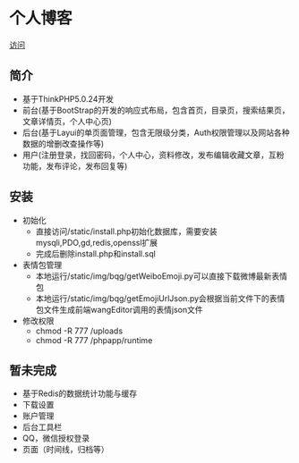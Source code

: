 # 个人博客
[访问](https://imcaojie.com "我的博客")

## 简介
* 基于ThinkPHP5.0.24开发
* 前台(基于BootStrap的开发的响应式布局，包含首页，目录页，搜索结果页，文章详情页，个人中心页)
* 后台(基于Layui的单页面管理，包含无限级分类，Auth权限管理以及网站各种数据的增删改查操作等)
* 用户(注册登录，找回密码，个人中心，资料修改，发布编辑收藏文章，互粉功能，发布评论，发布回复等)

## 安装
* 初始化
    * 直接访问/static/install.php初始化数据库，需要安装mysqli,PDO,gd,redis,openssl扩展
    * 完成后删除install.php和install.sql
* 表情包管理
    * 本地运行/static/img/bqg/getWeiboEmoji.py可以直接下载微博最新表情包
    * 本地运行/static/img/bqg/getEmojiUrlJson.py会根据当前文件下的表情包文件生成前端wangEditor调用的表情json文件
* 修改权限
    * chmod -R 777 /uploads
    * chmod -R 777 /phpapp/runtime

## 暂未完成
* 基于Redis的数据统计功能与缓存
* 下载设置
* 账户管理
* 后台工具栏
* QQ，微信授权登录
* 页面（时间线，归档等）

